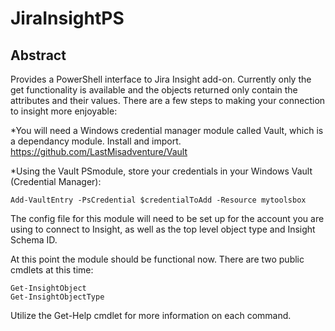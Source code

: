 # JiraInsightPS

## Abstract

Provides a PowerShell interface to Jira Insight add-on. Currently only the get functionality is available and the objects returned only contain the attributes and their values. There are a few steps to making your connection to insight more enjoyable:

*You will need a Windows credential manager module called Vault, which is a dependancy module.  Install and import. https://github.com/LastMisadventure/Vault

*Using the Vault PSmodule, store your credentials in your Windows Vault (Credential Manager):

~~~
Add-VaultEntry -PsCredential $credentialToAdd -Resource mytoolsbox
~~~

The config file for this module will need to be set up for the account you are using to connect to Insight, as well as the top level object type and Insight Schema ID.

At this point the module should be functional now.  There are two public cmdlets at this time:

~~~
Get-InsightObject
Get-InsightObjectType
~~~

Utilize the Get-Help cmdlet for more information on each command.

